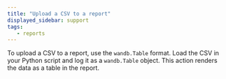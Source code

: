 ```yaml
---
title: "Upload a CSV to a report"
displayed_sidebar: support
tags:
   - reports
---
```

To upload a CSV to a report, use the `wandb.Table` format. Load the CSV in your Python script and log it as a `wandb.Table` object. This action renders the data as a table in the report.